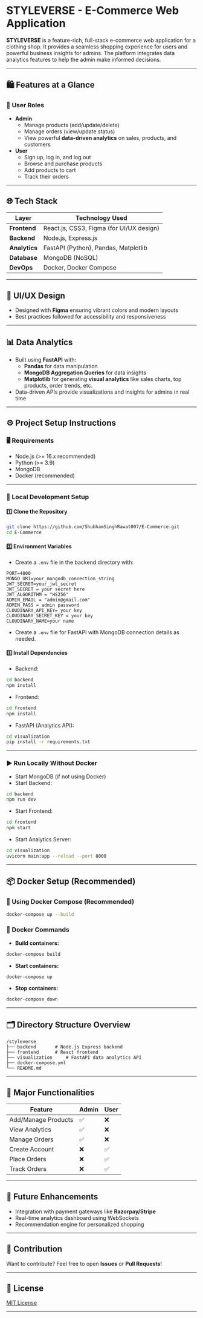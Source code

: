 # STYLEVERSE - E-Commerce Web Application

**STYLEVERSE** is a feature-rich, full-stack e-commerce web application for a clothing shop. It provides a seamless shopping experience for users and powerful business insights for admins. The platform integrates data analytics features to help the admin make informed decisions.

---

## 🛍️ Features at a Glance

### 👤 **User Roles**
- **Admin**
  - Manage products (add/update/delete)
  - Manage orders (view/update status)
  - View powerful **data-driven analytics** on sales, products, and customers
- **User**
  - Sign up, log in, and log out
  - Browse and purchase products
  - Add products to cart
  - Track their orders

---

## 🌐 Tech Stack

| Layer        | Technology Used                            |
| ------------ | ----------------------------------------- |
| **Frontend** | React.js, CSS3, Figma (for UI/UX design)  |
| **Backend**  | Node.js, Express.js                       |
| **Analytics**| FastAPI (Python), Pandas, Matplotlib      |
| **Database** | MongoDB (NoSQL)                           |
| **DevOps**   | Docker, Docker Compose                    |

---

## 🎨 UI/UX Design
- Designed with **Figma** ensuring vibrant colors and modern layouts
- Best practices followed for accessibility and responsiveness

---

## 📊 Data Analytics
- Built using **FastAPI** with:
  - **Pandas** for data manipulation
  - **MongoDB Aggregation Queries** for data insights
  - **Matplotlib** for generating **visual analytics** like sales charts, top products, order trends, etc.
- Data-driven APIs provide visualizations and insights for admins in real time

---

## ⚙️ Project Setup Instructions

### 🖥️ Requirements
- Node.js (>= 16.x recommended)
- Python (>= 3.9)
- MongoDB
- Docker (recommended)

---

### 📁 Local Development Setup

#### 1️⃣ Clone the Repository
```bash
git clone https://github.com/ShubhamSinghRawat007/E-Commerce.git
cd E-Commerce
```

#### 2️⃣ Environment Variables
- Create a `.env` file in the backend directory with:
```env
PORT=4000
MONGO_URI=your_mongodb_connection_string
JWT_SECRET=your_jwt_secret
JWT_SECRET = your secret here
JWT_ALGORITHM = "HS256"
ADMIN_EMAIL = "admin@gmail.com"
ADMIN_PASS = admin password
CLOUDINARY_API_KEY= your key
CLOUDINARY_SECRET_KEY = your key
CLOUDINARY_NAME=your name
```

- Create a `.env` file for FastAPI with MongoDB connection details as needed.

#### 3️⃣ Install Dependencies
- Backend:
```bash
cd backend
npm install
```

- Frontend:
```bash
cd frontend
npm install
```

- FastAPI (Analytics API):
```bash
cd visualization
pip install -r requirements.txt
```

---

### ▶️ Run Locally Without Docker

- Start MongoDB (if not using Docker)
- Start Backend:
```bash
cd backend
npm run dev
```
- Start Frontend:
```bash
cd frontend
npm start
```
- Start Analytics Server:
```bash
cd visualization
uvicorn main:app --reload --port 8000
```

---

## 📦 Docker Setup (Recommended)

### 🐳 Using Docker Compose (Recommended)
```bash
docker-compose up --build
```
### 🚀 Docker Commands

- **Build containers:**
```bash
docker-compose build
```
- **Start containers:**
```bash
docker-compose up
```
- **Stop containers:**
```bash
docker-compose down
```

---

## 🗂️ Directory Structure Overview
```
/styleverse
├── backend       # Node.js Express backend
├── frontend      # React frontend
├── visualization     # FastAPI data analytics API
├── docker-compose.yml
└── README.md
```

---

## 🔑 Major Functionalities

| Feature              | Admin  | User  |
| -------------------- | ------ | ----- |
| Add/Manage Products  | ✅     | ❌    |
| View Analytics       | ✅     | ❌    |
| Manage Orders        | ✅     | ❌    |
| Create Account       | ❌     | ✅    |
| Place Orders         | ❌     | ✅    |
| Track Orders         | ❌     | ✅    |

---

## 🚀 Future Enhancements
- Integration with payment gateways like **Razorpay/Stripe**
- Real-time analytics dashboard using WebSockets
- Recommendation engine for personalized shopping

---

## 🤝 Contribution
Want to contribute? Feel free to open **Issues** or **Pull Requests**!

---

## 📜 License
[MIT License](LICENSE)

---
